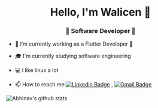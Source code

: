 <h1 align="center"> Hello, I'm Walicen 👋 </h1>
<h3 align="center">🚀 Software Developer 🚀</h3>

- 🔭 I’m currently working as a Flutter Developer 💙
- 🎓 I'm currently studying software engineering
- 💻 I like linux a lot

- 📫 How to reach me:[![Linkedin Badge](https://img.shields.io/badge/-LinkedIn-blue?style=flat-square&logo=Linkedin&logoColor=white&link=)](https://www.linkedin.com/in/walicen-dalazuana/)
  , [![Gmail Badge](https://img.shields.io/badge/-Gmail-c14438?style=flat-square&logo=Gmail&logoColor=white&link=mailto:shuklaraghav321.com)](mailto:walicen.r@gmail.com)

![Abhinav's github stats](https://github-readme-stats.vercel.app/api?username=walicen&&show_icons=true&title_color=ffffff&icon_color=bb2acf&text_color=daf7dc&bg_color=151515)<br>
